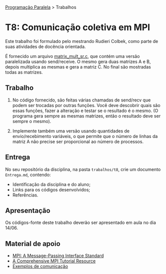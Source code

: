 [Programação Paralela](https://github.com/AndreaInfUFSM/elc139-2018a) > Trabalhos

# T8: Comunicação coletiva em MPI

Este trabalho foi formulado pelo mestrando Rudieri Colbek, como parte de suas atividades de docência orientada.

É fornecido um arquivo [matrix_mult_sr.c](matrix_mult_sr.c), que contém uma versão paralelizada usando send/receive. O mesmo gera duas matrizes A e B, depois multiplica as mesmas e gera a matriz C. No final são mostradas todas as matrizes.

## Trabalho

1. No código fornecido, são feitas várias chamadas de send/recv que podem ser trocadas por outras funções. Você deve descobrir quais são essas funções, fazer a alteração e testar se o resultado é o mesmo. (O programa gera sempre as mesmas matrizes, então o resultado deve ser sempre o mesmo).

2. Implemente também uma versão usando quantidades de envio/recebimento variáveis, o que permite que o número de linhas da matriz A não precise ser proporcional ao número de processos.


## Entrega

No seu repositório da disciplina, na pasta `trabalhos/t8`, crie um documento `Entrega.md`, contendo:
 - Identificação da disciplina e do aluno;
 - Links para os códigos desenvolvidos;
 - Referências.


## Apresentação

Os códigos-fonte deste trabalho deverão ser apresentado em aula no dia 14/06.


## Material de apoio


- [MPI: A Message-Passing Interface Standard](https://www.mpi-forum.org/docs/mpi-3.1/mpi31-report.pdf)  
- [A Comprehensive MPI Tutorial Resource](http://mpitutorial.com/)  
- [Exemplos de comunicação](exemplos/)


